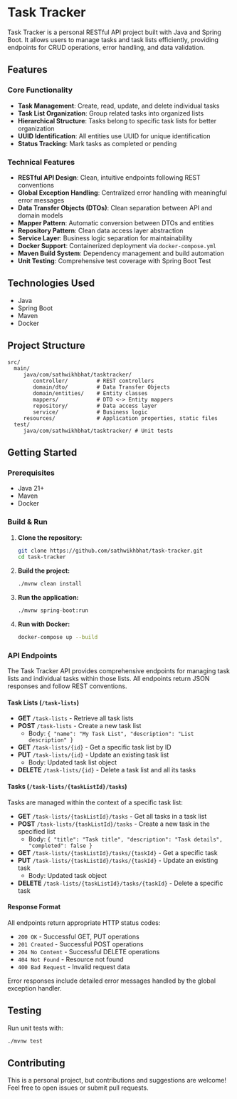# Task Tracker

Task Tracker is a personal RESTful API project built with Java and Spring Boot. It allows users to manage tasks and task lists efficiently, providing endpoints for CRUD operations, error handling, and data validation.

## Features

### Core Functionality
- **Task Management**: Create, read, update, and delete individual tasks
- **Task List Organization**: Group related tasks into organized lists
- **Hierarchical Structure**: Tasks belong to specific task lists for better organization
- **UUID Identification**: All entities use UUID for unique identification
- **Status Tracking**: Mark tasks as completed or pending

### Technical Features
- **RESTful API Design**: Clean, intuitive endpoints following REST conventions
- **Global Exception Handling**: Centralized error handling with meaningful error messages
- **Data Transfer Objects (DTOs)**: Clean separation between API and domain models
- **Mapper Pattern**: Automatic conversion between DTOs and entities
- **Repository Pattern**: Clean data access layer abstraction
- **Service Layer**: Business logic separation for maintainability
- **Docker Support**: Containerized deployment via `docker-compose.yml`
- **Maven Build System**: Dependency management and build automation
- **Unit Testing**: Comprehensive test coverage with Spring Boot Test

## Technologies Used
- Java
- Spring Boot
- Maven
- Docker

## Project Structure
```
src/
  main/
	 java/com/sathwikhbhat/tasktracker/
		controller/         # REST controllers
		domain/dto/         # Data Transfer Objects
		domain/entities/    # Entity classes
		mappers/            # DTO <-> Entity mappers
		repository/         # Data access layer
		service/            # Business logic
	 resources/             # Application properties, static files
  test/
	 java/com/sathwikhbhat/tasktracker/ # Unit tests
```

## Getting Started
### Prerequisites
- Java 21+
- Maven
- Docker

### Build & Run
1. **Clone the repository:**
	```sh
	git clone https://github.com/sathwikhbhat/task-tracker.git
	cd task-tracker
	```
2. **Build the project:**
	```sh
	./mvnw clean install
	```
3. **Run the application:**
	```sh
	./mvnw spring-boot:run
	```
4. **Run with Docker:**
	```sh
	docker-compose up --build
	```

### API Endpoints

The Task Tracker API provides comprehensive endpoints for managing task lists and individual tasks within those lists. All endpoints return JSON responses and follow REST conventions.

#### Task Lists (`/task-lists`)
- **GET** `/task-lists` - Retrieve all task lists
- **POST** `/task-lists` - Create a new task list
  - Body: `{ "name": "My Task List", "description": "List description" }`
- **GET** `/task-lists/{id}` - Get a specific task list by ID
- **PUT** `/task-lists/{id}` - Update an existing task list
  - Body: Updated task list object
- **DELETE** `/task-lists/{id}` - Delete a task list and all its tasks

#### Tasks (`/task-lists/{taskListId}/tasks`)
Tasks are managed within the context of a specific task list:

- **GET** `/task-lists/{taskListId}/tasks` - Get all tasks in a task list
- **POST** `/task-lists/{taskListId}/tasks` - Create a new task in the specified list
  - Body: `{ "title": "Task title", "description": "Task details", "completed": false }`
- **GET** `/task-lists/{taskListId}/tasks/{taskId}` - Get a specific task
- **PUT** `/task-lists/{taskListId}/tasks/{taskId}` - Update an existing task
  - Body: Updated task object
- **DELETE** `/task-lists/{taskListId}/tasks/{taskId}` - Delete a specific task

#### Response Format
All endpoints return appropriate HTTP status codes:
- `200 OK` - Successful GET, PUT operations
- `201 Created` - Successful POST operations
- `204 No Content` - Successful DELETE operations
- `404 Not Found` - Resource not found
- `400 Bad Request` - Invalid request data

Error responses include detailed error messages handled by the global exception handler.

## Testing
Run unit tests with:
```sh
./mvnw test
```

## Contributing
This is a personal project, but contributions and suggestions are welcome! Feel free to open issues or submit pull requests.